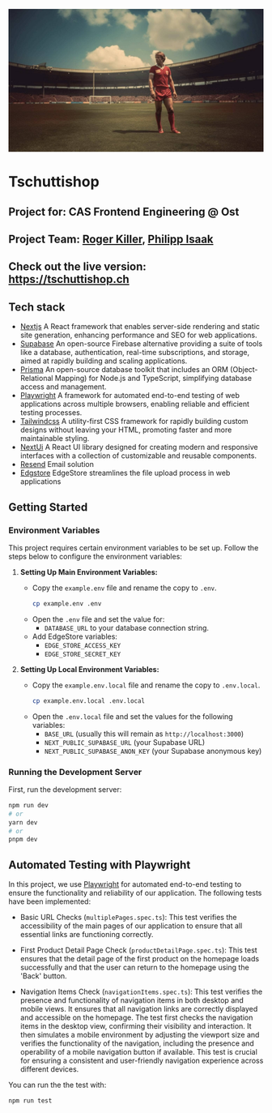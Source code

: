 <!-- add an image -->

![vintage-hero-wide image](/public/vintage-hero-wide.jpg)



# Tschuttishop

## Project for: CAS Frontend Engineering @ Ost
## Project Team: [Roger Killer](https://github.com/killer-r2d2), [Philipp Isaak](https://github.com/codewurstler) 
## Check out the live version: https://tschuttishop.ch

## Tech stack
- [Nextjs](https://nextjs.org/)
  A React framework that enables server-side rendering and static site generation, enhancing performance and SEO for web applications.
- [Supabase](https://supabase.com/)
An open-source Firebase alternative providing a suite of tools like a database, authentication, real-time subscriptions, and storage, aimed at rapidly building and scaling applications.
- [Prisma](https://www.prisma.io/)
An open-source database toolkit that includes an ORM (Object-Relational Mapping) for Node.js and TypeScript, simplifying database access and management.
- [Playwright](https://playwright.dev/)
A framework for automated end-to-end testing of web applications across multiple browsers, enabling reliable and efficient testing processes.
- [Tailwindcss](https://tailwindcss.com/)
A utility-first CSS framework for rapidly building custom designs without leaving your HTML, promoting faster and more maintainable styling.
- [NextUi](https://nextui.org/)
A React UI library designed for creating modern and responsive interfaces with a collection of customizable and reusable components.
- [Resend](https://resend.com/)
Email solution
- [Edgstore](https://edgestore.dev/)
EdgeStore streamlines the file upload process in web applications

## Getting Started

### Environment Variables

This project requires certain environment variables to be set up. Follow the steps below to configure the environment variables:

1. **Setting Up Main Environment Variables:**
    - Copy the `example.env` file and rename the copy to `.env`.
        ```bash
        cp example.env .env
        ```
    - Open the `.env` file and set the value for:
        - `DATABASE_URL` to your database connection string.
    - Add EdgeStore variables:
        - `EDGE_STORE_ACCESS_KEY`
        - `EDGE_STORE_SECRET_KEY`

2. **Setting Up Local Environment Variables:**
    - Copy the `example.env.local` file and rename the copy to `.env.local`.
        ```bash
        cp example.env.local .env.local
        ```
    - Open the `.env.local` file and set the values for the following variables:
        - `BASE_URL` (usually this will remain as `http://localhost:3000`)
        - `NEXT_PUBLIC_SUPABASE_URL` (your Supabase URL)
        - `NEXT_PUBLIC_SUPABASE_ANON_KEY` (your Supabase anonymous key)

### Running the Development Server

First, run the development server:

```bash
npm run dev
# or
yarn dev
# or
pnpm dev
```

## Automated Testing with Playwright

In this project, we use [Playwright](https://playwright.dev/) for automated end-to-end testing to ensure the functionality and reliability of our application. The following tests have been implemented:

- Basic URL Checks (`multiplePages.spec.ts`): This test verifies the accessibility of the main pages of our application to ensure that all essential links are functioning correctly.
  
- First Product Detail Page Check (`productDetailPage.spec.ts`): This test ensures that the detail page of the first product on the homepage loads successfully and that the user can return to the homepage using the 'Back' button.

- Navigation Items Check (`navigationItems.spec.ts`): This test verifies the presence and functionality of navigation items in both desktop and mobile views. It ensures that all navigation links are correctly displayed and accessible on the homepage. The test first checks the navigation items in the desktop view, confirming their visibility and interaction. It then simulates a mobile environment by adjusting the viewport size and verifies the functionality of the navigation, including the presence and operability of a mobile navigation button if available. This test is crucial for ensuring a consistent and user-friendly navigation experience across different devices.

You can run the the test with:
```bash
npm run test
```